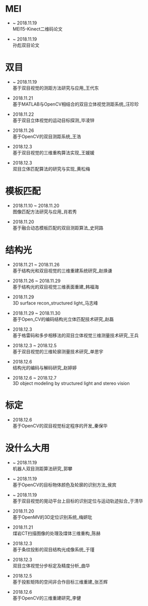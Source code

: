 # MEI #
* ~ 2018.11.19   
MEI15-Kinect二维码论文

* ~ 2018.11.19  
孙彪双目论文



# 双目 #
* ~ 2018.11.19  
基于双目视觉的测距方法研究与应用_王代东

* 2018.11.21  
基于MATLAB与OpenCV相结合的双目立体视觉测距系统_汪珍珍

* 2018.11.22  
基于双目立体视觉的运动目标探测_毕凌锌

* 2018.11.26  
基于OpenCV的双目测距系统_王浩

* 2018.12.3  
基于双目视觉的三维重构算法实现_王媛媛

* 2018.12.3  
双目立体匹配算法的研究与实现_黄松梅



# 模板匹配 #
* 2018.11.10 ~ 2018.11.20  
图像匹配方法研究与应用_肖若秀

* 2018.11.20  
基于融合动态模板匹配的双目测距算法_史珂路



# 结构光 #
* 2018.11.21 ~ 2018.11.26  
基于结构光和双目视觉的三维重建系统研究_赵焕谦

* 2018.11.26 ~ 2018.11.29  
基于结构光的双目视觉三维表面重建_韩福海

* 2018.11.29  
3D surface recon_structured light_马志峰

* 2018.11.29 ~ 2018.11.30  
基于Open_CV的编码结构光立体匹配技术研究_赵磊

* 2018.12.3  
基于格雷码和多步相移法的双目立体视觉三维测量技术研究_王兵

* 2018.12.3 ~ 2018.12.5  
基于双目视觉的三维轮廓测量技术研究_单思宇

* 2018.12.6  
结构光的编码与解码研究_赵婷婷

* 2018.12.6 ~ 2018.12.7  
3D object modeling by structured light and stereo vision



# 标定 #
* 2018.12.6  
基于OpenCV的双目视觉标定程序的开发_秦保华



# 没什么大用 #
* ~ 2018.11.19  
机器人双目测距算法研究_郭攀

* ~ 2018.11.19  
基于OpenCV的目标物体颜色及轮廓的识别方法_侯宾

* ~ 2018.11.19  
基于双目视觉的晃动平台上目标的识别定位与运动轨迹拟合_于清华

* 2018.11.20  
基于OpenMV的3D定位识别系统_梅妍玭

* 2018.11.21  
煤岩CT扫描图像的处理及煤体三维重构_陈赫

* 2018.12.3  
基于条纹投影的双目结构光成像系统_于瑾

* 2018.12.3  
双目立体视觉分步标定及精度分析_曲华

* 2018.12.5  
基于投影矩阵的空间非合作目标三维重建_张丕辉

* 2018.12.6  
基于OpenCV的三维重建研究_李健